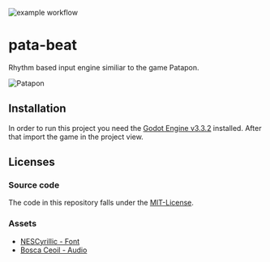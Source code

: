 ![example workflow](https://github.com/distrustME/pata-beat/actions/workflows/build.yml/badge.svg)
# pata-beat
Rhythm based input engine similiar to the game Patapon.

![Patapon](https://thumbs.gfycat.com/FemaleEthicalBuck-size_restricted.gif)

## Installation
In order to run this project you need the [Godot Engine v3.3.2](https://godotengine.org/download/windows) installed.
After that import the game in the project view. 

## Licenses
### Source code
The code in this repository falls under the [MIT-License](https://github.com/distrustME/pata-beat/blob/master/LICENSE).

### Assets
* [NESCyrillic - Font](http://www.pentacom.jp/pentacom/bitfontmaker2/gallery/?id=234)
* [Bosca Ceoil - Audio](https://boscaceoil.net/)
